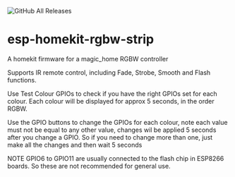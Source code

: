 ![GitHub All Releases](https://img.shields.io/github/downloads/maccoylton/esp-homekit-rgbw-strip/total) 

# esp-homekit-rgbw-strip
A homekit firmware  for a magic_home RGBW controller



Supports IR remote control, including Fade, Strobe, Smooth and Flash functions. 

Use Test Colour GPIOs to check if you have the right GPIOs set for each colour. Each colour will be displayed for approx 5 seconds, in the order RGBW.  

Use the GPIO buttons to change the GPIOs for each colour, note each value must not be equal to any other value, changes wil be applied 5 seconds after you change a GPIO. So if you need to change more than one, just make all the changes and then wait 5 seconds

NOTE GPIO6 to GPIO11 are usually connected to the flash chip in ESP8266 boards. So these are not recommended for general use. 

